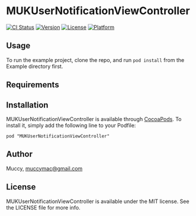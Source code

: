 # MUKUserNotificationViewController

[![CI Status](http://img.shields.io/travis/Muccy/MUKUserNotificationViewController.svg?style=flat)](https://travis-ci.org/Muccy/MUKUserNotificationViewController)
[![Version](https://img.shields.io/cocoapods/v/MUKUserNotificationViewController.svg?style=flat)](http://cocoadocs.org/docsets/MUKUserNotificationViewController)
[![License](https://img.shields.io/cocoapods/l/MUKUserNotificationViewController.svg?style=flat)](http://cocoadocs.org/docsets/MUKUserNotificationViewController)
[![Platform](https://img.shields.io/cocoapods/p/MUKUserNotificationViewController.svg?style=flat)](http://cocoadocs.org/docsets/MUKUserNotificationViewController)

## Usage

To run the example project, clone the repo, and run `pod install` from the Example directory first.

## Requirements

## Installation

MUKUserNotificationViewController is available through [CocoaPods](http://cocoapods.org). To install
it, simply add the following line to your Podfile:

    pod "MUKUserNotificationViewController"

## Author

Muccy, muccymac@gmail.com

## License

MUKUserNotificationViewController is available under the MIT license. See the LICENSE file for more info.

